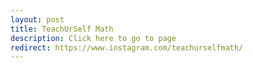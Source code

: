 ```yaml
---
layout: post
title: TeachUrSelf Math
description: Click here to go to page
redirect: https://www.instagram.com/teachurselfmath/
---
```


